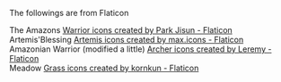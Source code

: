 The followings are from Flaticon

The Amazons <a href="https://www.flaticon.com/free-icons/warrior" title="warrior icons">Warrior icons created by Park Jisun - Flaticon</a><br>
Artemis'Blessing <a href="https://www.flaticon.com/free-icons/artemis" title="artemis icons">Artemis icons created by max.icons - Flaticon</a><br>
Amazonian Warrior (modified a little) <a href="https://www.flaticon.com/free-icons/archer" title="archer icons">Archer icons created by Leremy - Flaticon</a><br>
Meadow <a href="https://www.flaticon.com/free-icons/grass" title="grass icons">Grass icons created by kornkun - Flaticon</a>
